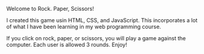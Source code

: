 Welcome to Rock. Paper, Scissors! 

I created this game usin HTML, CSS, and JavaScript. This incorporates a lot of what I have been learning in my web programming course. 

If you click on rock, paper, or scissors, you will play a game against the computer. Each user is allowed 3 rounds. Enjoy! 
